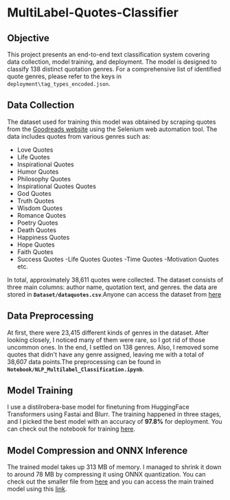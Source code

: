 # MultiLabel-Quotes-Classifier 

## Objective
This project presents an end-to-end text classification system covering data collection, model training, and deployment. The model is designed to classify 138 distinct quotation genres. For a comprehensive list of identified quote genres, please refer to the keys in `deployment\tag_types_encoded.json`.

## Data Collection
The dataset used for training this model was obtained by scraping quotes from the [Goodreads website](https://www.goodreads.com/quotes) using the Selenium web automation tool. The data includes quotes from various genres such as:

- Love Quotes
- Life Quotes
- Inspirational Quotes
- Humor Quotes
- Philosophy Quotes
- Inspirational Quotes Quotes
- God Quotes
- Truth Quotes
- Wisdom Quotes
- Romance Quotes
- Poetry Quotes
- Death Quotes
- Happiness Quotes
- Hope Quotes
- Faith Quotes
- Success Quotes
-Life Quotes Quotes 
-Time Quotes 
-Motivation Quotes etc.

In total, approximately 38,611 quotes were collected. The dataset consists of three main columns: author name, quotation text, and genres. the data are stored in **`Dataset/dataquotes.csv`**.Anyone can access the dataset from [here](Dataset)

## Data Preprocessing
At first, there were 23,415 different kinds of genres in the dataset. After looking closely, I noticed many of them were rare, so I got rid of those uncommon ones. In the end, I settled on 138 genres. Also, I removed some quotes that didn't have any genre assigned, leaving me with a total of 38,607 data points.The preprocessing can be found in **`Notebook/NLP_Multilabel_Classification.ipynb`**.

## Model Training
I use a distilrobera-base model for finetuning from HuggingFace Transformers using Fastai and Blurr. The training happened in three stages, and I picked the best model with an accuracy of **97.8%** for deployment. You can check out the notebook for training [here](Notebook).
## Model Compression and ONNX Inference
The trained model takes up 313 MB of memory. I managed to shrink it down to around 78 MB by compressing it using ONNX quantization. You can check out the smaller file from 
[here](book-classifier-quantized.onnx) and you can access the main trained model using this [link](https://drive.google.com/file/d/1csI9EcKei1MIPdZJwSXsRK69HnfQLo3n/view?usp=sharing). 
